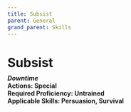 ```yaml
---
title: Subsist
parent: General
grand_parent: Skills
---
```


# Subsist

<div style="margin-top:-10px;"></div>

#### *Downtime*<br>**Actions:** Special<br>**Required Proficiency:** Untrained<br>**Applicable Skills:** Persuasion, Survival
